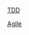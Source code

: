 [TDD](https://github.com/Talia2019/Developer/blob/main/CS/SWEngineering/TDD.md)

[Agile](https://github.com/Talia2019/Developer/blob/main/CS/SWEngineering/Agile.md)
